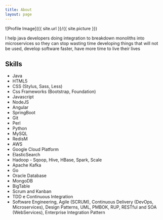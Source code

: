 ```yaml
---
title: About
layout: page
---
```

![Profile Image]({{ site.url }}/{{ site.picture }})

<p> I help java developers doing integration to breakdown monoliths into microservices so they can stop wasting time developing things that will not be used, develop software faster, have more time to live their lives

</p>


<h2>Skills</h2>

<ul class="skill-list">
	<li>Java</li>
	<li>HTML5</li>
	<li>CSS (Stylus, Sass, Less)</li>
	<li>Css Frameworks (Bootstrap, Foundation)</li>
	<li>Javascript</li>
	<li>NodeJS</li>
	<li>Angular</li>
	<li>SpringBoot</li>
	<li>Git</li>
	<li>Perl</li>
	<li>Python</li>
	<li>MySQL</li>
	<li>RedisM</li>
	<li>AWS</li>
	<li>Google Cloud Platform</li>
	<li>ElasticSearch</li>
	<li>Hadoop - Sqoop, Hive, HBase, Spark, Scale</li>
	<li>Apache Kafka</li>
	<li>Go</li>
	<li>Oracle Database</li>
	<li>MongoDB</li>
	<li>BigTable</li>
	<li>Scrum and Kanban</li>
	<li>TDD e Continuous Integration</li>
	<li>Software Engineering, Agile (SCRUM), Continuous Delivery (DevOps, Microservices), Design Patterns, UML, PMBOK, RUP, RESTful and SOA (WebServices), Enterprise Integration Pattern</li>
</ul>

<!--h2>Projects</h2>

<ul>
	<li><a href="https://github.com/">Lorem Lorem</a></li>
	<li><a href="https://github.com/">Ipsum Dolor</a></li>
	<li><a href="https://github.com/">Dolor Lorem</a></li>
</ul-->
